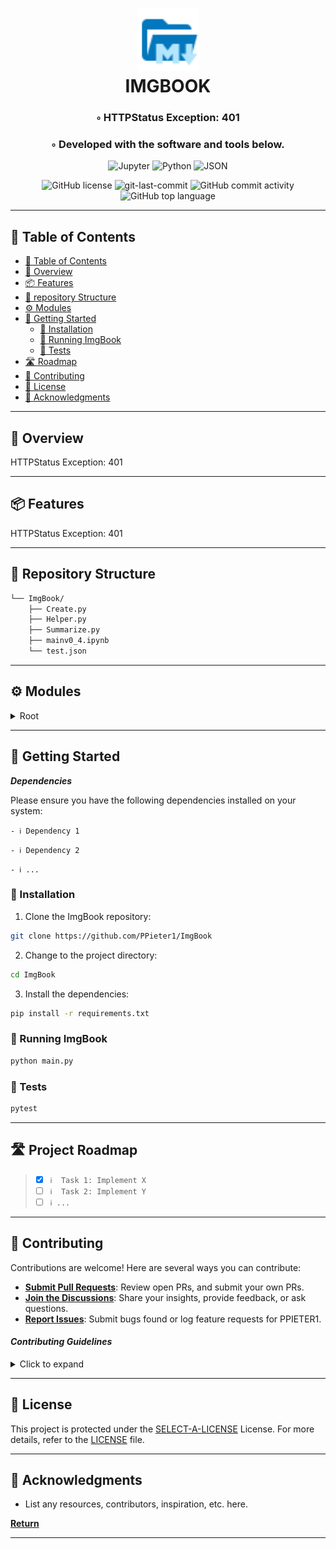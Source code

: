 <div align="center">
<h1 align="center">
<img src="https://raw.githubusercontent.com/PKief/vscode-material-icon-theme/ec559a9f6bfd399b82bb44393651661b08aaf7ba/icons/folder-markdown-open.svg" width="100" />
<br>IMGBOOK</h1>
<h3>◦ HTTPStatus Exception: 401</h3>
<h3>◦ Developed with the software and tools below.</h3>

<p align="center">
<img src="https://img.shields.io/badge/Jupyter-F37626.svg?style=flat-square&logo=Jupyter&logoColor=white" alt="Jupyter" />
<img src="https://img.shields.io/badge/Python-3776AB.svg?style=flat-square&logo=Python&logoColor=white" alt="Python" />
<img src="https://img.shields.io/badge/JSON-000000.svg?style=flat-square&logo=JSON&logoColor=white" alt="JSON" />
</p>
<img src="https://img.shields.io/github/license/PPieter1/ImgBook?style=flat-square&color=5D6D7E" alt="GitHub license" />
<img src="https://img.shields.io/github/last-commit/PPieter1/ImgBook?style=flat-square&color=5D6D7E" alt="git-last-commit" />
<img src="https://img.shields.io/github/commit-activity/m/PPieter1/ImgBook?style=flat-square&color=5D6D7E" alt="GitHub commit activity" />
<img src="https://img.shields.io/github/languages/top/PPieter1/ImgBook?style=flat-square&color=5D6D7E" alt="GitHub top language" />
</div>

---

## 📖 Table of Contents
- [📖 Table of Contents](#-table-of-contents)
- [📍 Overview](#-overview)
- [📦 Features](#-features)
- [📂 repository Structure](#-repository-structure)
- [⚙️ Modules](#modules)
- [🚀 Getting Started](#-getting-started)
    - [🔧 Installation](#-installation)
    - [🤖 Running ImgBook](#-running-ImgBook)
    - [🧪 Tests](#-tests)
- [🛣 Roadmap](#-roadmap)
- [🤝 Contributing](#-contributing)
- [📄 License](#-license)
- [👏 Acknowledgments](#-acknowledgments)

---


## 📍 Overview

HTTPStatus Exception: 401

---

## 📦 Features

HTTPStatus Exception: 401

---


## 📂 Repository Structure

```sh
└── ImgBook/
    ├── Create.py
    ├── Helper.py
    ├── Summarize.py
    ├── mainv0_4.ipynb
    └── test.json

```

---


## ⚙️ Modules

<details closed><summary>Root</summary>

| File                                                                           | Summary                   |
| ---                                                                            | ---                       |
| [Create.py](https://github.com/PPieter1/ImgBook/blob/main/Create.py)           | HTTPStatus Exception: 401 |
| [mainv0_4.ipynb](https://github.com/PPieter1/ImgBook/blob/main/mainv0_4.ipynb) | HTTPStatus Exception: 401 |
| [Summarize.py](https://github.com/PPieter1/ImgBook/blob/main/Summarize.py)     | HTTPStatus Exception: 401 |
| [test.json](https://github.com/PPieter1/ImgBook/blob/main/test.json)           | HTTPStatus Exception: 401 |
| [Helper.py](https://github.com/PPieter1/ImgBook/blob/main/Helper.py)           | HTTPStatus Exception: 401 |

</details>

---

## 🚀 Getting Started

***Dependencies***

Please ensure you have the following dependencies installed on your system:

`- ℹ️ Dependency 1`

`- ℹ️ Dependency 2`

`- ℹ️ ...`

### 🔧 Installation

1. Clone the ImgBook repository:
```sh
git clone https://github.com/PPieter1/ImgBook
```

2. Change to the project directory:
```sh
cd ImgBook
```

3. Install the dependencies:
```sh
pip install -r requirements.txt
```

### 🤖 Running ImgBook

```sh
python main.py
```

### 🧪 Tests
```sh
pytest
```

---


## 🛣 Project Roadmap

> - [X] `ℹ️  Task 1: Implement X`
> - [ ] `ℹ️  Task 2: Implement Y`
> - [ ] `ℹ️ ...`


---

## 🤝 Contributing

Contributions are welcome! Here are several ways you can contribute:

- **[Submit Pull Requests](https://github.com/PPieter1/ImgBook/blob/main/CONTRIBUTING.md)**: Review open PRs, and submit your own PRs.
- **[Join the Discussions](https://github.com/PPieter1/ImgBook/discussions)**: Share your insights, provide feedback, or ask questions.
- **[Report Issues](https://github.com/PPieter1/ImgBook/issues)**: Submit bugs found or log feature requests for PPIETER1.

#### *Contributing Guidelines*

<details closed>
<summary>Click to expand</summary>

1. **Fork the Repository**: Start by forking the project repository to your GitHub account.
2. **Clone Locally**: Clone the forked repository to your local machine using a Git client.
   ```sh
   git clone <your-forked-repo-url>
   ```
3. **Create a New Branch**: Always work on a new branch, giving it a descriptive name.
   ```sh
   git checkout -b new-feature-x
   ```
4. **Make Your Changes**: Develop and test your changes locally.
5. **Commit Your Changes**: Commit with a clear and concise message describing your updates.
   ```sh
   git commit -m 'Implemented new feature x.'
   ```
6. **Push to GitHub**: Push the changes to your forked repository.
   ```sh
   git push origin new-feature-x
   ```
7. **Submit a Pull Request**: Create a PR against the original project repository. Clearly describe the changes and their motivations.

Once your PR is reviewed and approved, it will be merged into the main branch.

</details>

---

## 📄 License


This project is protected under the [SELECT-A-LICENSE](https://choosealicense.com/licenses) License. For more details, refer to the [LICENSE](https://choosealicense.com/licenses/) file.

---

## 👏 Acknowledgments

- List any resources, contributors, inspiration, etc. here.

[**Return**](#Top)

---

